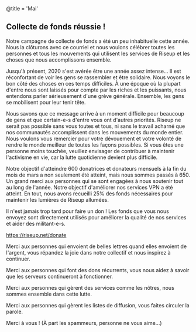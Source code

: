 @title = 'Mai'

Collecte de fonds réussie !
---------------------------

Notre campagne de collecte de fonds a été un peu inhabituelle cette année. Nous la clôturons avec ce courriel et nous voulons célébrer toutes les personnes et tous les mouvements qui utilisent les services de Riseup et les choses que nous accomplissons ensemble.

Jusqu'à présent, 2020 s'est avérée être une année assez intense... Il est réconfortant de voir les gens se rassembler et être solidaire. Nous voyons le bon côté des choses en ces temps difficiles. À une époque où la plupart d'entre nous sont laissés pour compte par les riches et les puissants, nous entendons parler sérieusement d'une grève générale. Ensemble, les gens se mobilisent pour leur tenir tête.

Nous savons que ce message arrive à un moment difficile pour beaucoup de gens et que certain-e-s d'entre vous ont d'autres priorités. Riseup ne serait pas possible sans vous toutes et tous, ni sans le travail acharné que nos communautés accomplissent dans les mouvements du monde entier. Nous voulons vous remercier pour votre dévouement et votre volonté de rendre le monde meilleur de toutes les façons possibles. Si vous êtes une personne moins touchée, veuillez envisager de contribuer à maintenir l'activisme en vie, car la lutte quotidienne devient plus difficile.

Notre objectif d'atteindre 600 donatrices et donateurs mensuels à la fin du mois de mars a non seulement été atteint, mais nous sommes passés à 650. Un grand merci aux personnes qui se sont engagées à nous soutenir tout au long de l'année. Notre objectif d'améliorer nos services VPN a été atteint. En tout, nous avons recueilli 25% des fonds nécessaires pour maintenir les lumières de Riseup allumées.

Il n'est jamais trop tard pour faire un don ! Les fonds que vous nous envoyez sont directement utilisés pour améliorer la qualité de nos services et aider des militant-e-s.

https://riseup.net/donate

Merci aux personnes qui envoient de belles lettres quand elles envoient de l'argent, vous répandez la joie dans notre collectif et nous inspirez à continuer.

Merci aux personnes qui font des dons récurrents, vous nous aidez à savoir que les serveurs continueront à fonctionner.

Merci aux personnes qui gèrent des services comme les nôtres, nous sommes ensemble dans cette lutte.

Merci aux personnes qui gèrent les listes de diffusion, vous faites circuler la parole.

Merci à vous ! (À part les spammeurs, personne ne vous aime...)
